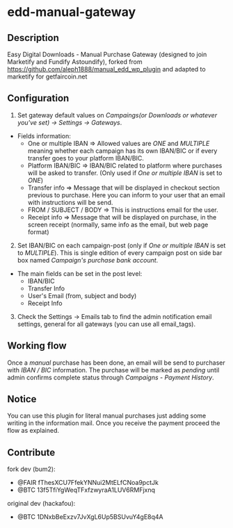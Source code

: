 edd-manual-gateway
==================

Description
--------------
Easy Digital Downloads - Manual Purchase Gateway (designed to join Marketify and Fundify Astoundify), forked from https://github.com/aleph1888/manual_edd_wp_plugin and adapted to marketify for getfaircoin.net


Configuration
--------------
1) Set gateway default values on *Campaings(or Downloads or whatever you've set) -> Settings -> Gateways*.

- Fields information:
	* One or multiple IBAN => Allowed values are *ONE* and *MULTIPLE* meaning whether each campaign has its own IBAN/BIC or if every transfer goes to your platform IBAN/BIC.
	* Platform IBAN/BIC => IBAN/BIC related to platform where purchases will be asked to transfer. (Only used if *One or multiple IBAN* is set to *ONE*)
	* Transfer info => Message that will be displayed in checkout section previous to purchase. Here you can inform to your user that an email with instructions will be send.
	* FROM / SUBJECT / BODY => This is instructions email for the user.
	* Receipt info => Message that will be displayed on purchase, in the screen receipt (normally, same info as the email, but web page format)

2) Set IBAN/BIC on each campaign-post (only if *One or multiple IBAN* is set to *MULTIPLE*). This is single edition of every campaign post on side bar box named *Campaign's purchase bank account*.

- The main fields can be set in the post level:
	* IBAN/BIC
	* Transfer Info
	* User's Email (from, subject and body)
	* Receipt Info

3) Check the Settings -> Emails tab to find the admin notification email settings, general for all gateways (you can use all email_tags).

 
Working flow
--------------
Once a *manual* purchase has been done, an email will be send to purchaser with *IBAN / BIC* information. The purchase will be marked as *pending* until admin confirms complete status through *Campaigns - Payment History*.


Notice
--------------
You can use this plugin for literal manual purchases just adding some writing in the information mail. Once you receive the payment proceed the flow as explained.


Contribute
--------------
fork dev (bum2): 
- @FAIR fThesXCU7FfekYNNui2MtELfCNoa9pctJk
- @BTC 13f5TfiYgWeqTFxfzwyraA1LUV6RMFjxnq

original dev (hackafou):
- @BTC 1DNxbBeExzv7JvXgL6Up5BSUvuY4gE8q4A
